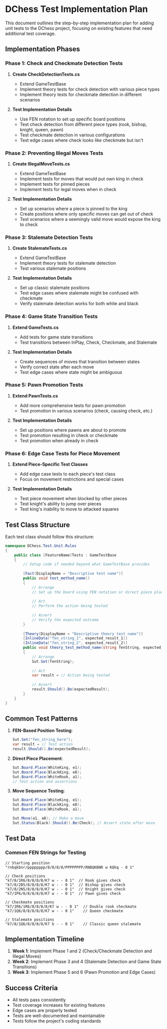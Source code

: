 # DChess Test Implementation Plan

This document outlines the step-by-step implementation plan for adding unit tests to the DChess project, focusing on existing features that need additional test coverage.

## Implementation Phases

### Phase 1: Check and Checkmate Detection Tests

1. **Create CheckDetectionTests.cs**
   - Extend GameTestBase
   - Implement theory tests for check detection with various piece types
   - Implement theory tests for checkmate detection in different scenarios

2. **Test Implementation Details**
   - Use FEN notation to set up specific board positions
   - Test check detection from different piece types (rook, bishop, knight, queen, pawn)
   - Test checkmate detection in various configurations
   - Test edge cases where check looks like checkmate but isn't

### Phase 2: Preventing Illegal Moves Tests

1. **Create IllegalMoveTests.cs**
   - Extend GameTestBase
   - Implement tests for moves that would put own king in check
   - Implement tests for pinned pieces
   - Implement tests for legal moves when in check

2. **Test Implementation Details**
   - Set up scenarios where a piece is pinned to the king
   - Create positions where only specific moves can get out of check
   - Test scenarios where a seemingly valid move would expose the king to check

### Phase 3: Stalemate Detection Tests

1. **Create StalemateTests.cs**
   - Extend GameTestBase
   - Implement theory tests for stalemate detection
   - Test various stalemate positions

2. **Test Implementation Details**
   - Set up classic stalemate positions
   - Test edge cases where stalemate might be confused with checkmate
   - Verify stalemate detection works for both white and black

### Phase 4: Game State Transition Tests

1. **Extend GameTests.cs**
   - Add tests for game state transitions
   - Test transitions between InPlay, Check, Checkmate, and Stalemate

2. **Test Implementation Details**
   - Create sequences of moves that transition between states
   - Verify correct state after each move
   - Test edge cases where state might be ambiguous

### Phase 5: Pawn Promotion Tests

1. **Extend PawnTests.cs**
   - Add more comprehensive tests for pawn promotion
   - Test promotion in various scenarios (check, causing check, etc.)

2. **Test Implementation Details**
   - Set up positions where pawns are about to promote
   - Test promotion resulting in check or checkmate
   - Test promotion when already in check

### Phase 6: Edge Case Tests for Piece Movement

1. **Extend Piece-Specific Test Classes**
   - Add edge case tests to each piece's test class
   - Focus on movement restrictions and special cases

2. **Test Implementation Details**
   - Test piece movement when blocked by other pieces
   - Test knight's ability to jump over pieces
   - Test king's inability to move to attacked squares

## Test Class Structure

Each test class should follow this structure:

```csharp
namespace DChess.Test.Unit.Rules
{
    public class [FeatureName]Tests : GameTestBase
    {
        // Setup code if needed beyond what GameTestBase provides
        
        [Fact(DisplayName = "Descriptive test name")]
        public void test_method_name()
        {
            // Arrange
            // Set up the board using FEN notation or direct piece placement
            
            // Act
            // Perform the action being tested
            
            // Assert
            // Verify the expected outcome
        }
        
        [Theory(DisplayName = "Descriptive theory test name")]
        [InlineData("fen_string_1", expected_result_1)]
        [InlineData("fen_string_2", expected_result_2)]
        public void theory_test_method_name(string fenString, expected_type expectedResult)
        {
            // Arrange
            Sut.Set(fenString);
            
            // Act
            var result = // Action being tested
            
            // Assert
            result.Should().Be(expectedResult);
        }
    }
}
```

## Common Test Patterns

1. **FEN-Based Position Testing**:
   ```csharp
   Sut.Set("fen_string_here");
   var result = // Test action
   result.Should().Be(expectedResult);
   ```

2. **Direct Piece Placement**:
   ```csharp
   Sut.Board.Place(WhiteKing, e1);
   Sut.Board.Place(BlackKing, e8);
   Sut.Board.Place(WhiteRook, a1);
   // Test action and assertions
   ```

3. **Move Sequence Testing**:
   ```csharp
   Sut.Board.Place(WhiteKing, e1);
   Sut.Board.Place(BlackKing, e8);
   Sut.Board.Place(WhiteRook, a1);
   
   Sut.Move(a1, a8); // Make a move
   Sut.Status(Black).Should().Be(Check); // Assert state after move
   ```

## Test Data

### Common FEN Strings for Testing

```
// Starting position
"rnbqkbnr/pppppppp/8/8/8/8/PPPPPPPP/RNBQKBNR w KQkq - 0 1"

// Check positions
"k7/8/1R6/8/8/8/8/K7 w - - 0 1"  // Rook gives check
"k7/8/2B5/8/8/8/8/K7 w - - 0 1"  // Bishop gives check
"k7/8/2N5/8/8/8/8/K7 w - - 0 1"  // Knight gives check
"k7/1P6/8/8/8/8/8/K7 w - - 0 1"  // Pawn gives check

// Checkmate positions
"k7/1R6/1R6/8/8/8/8/K7 w - - 0 1"  // Double rook checkmate
"k7/1Q6/8/8/8/8/8/K7 w - - 0 1"    // Queen checkmate

// Stalemate positions
"k7/8/1Q6/8/8/8/8/K7 b - - 0 1"    // Classic queen stalemate
```

## Implementation Timeline

1. **Week 1**: Implement Phase 1 and 2 (Check/Checkmate Detection and Illegal Moves)
2. **Week 2**: Implement Phase 3 and 4 (Stalemate Detection and Game State Transitions)
3. **Week 3**: Implement Phase 5 and 6 (Pawn Promotion and Edge Cases)

## Success Criteria

- All tests pass consistently
- Test coverage increases for existing features
- Edge cases are properly tested
- Tests are well-documented and maintainable
- Tests follow the project's coding standards
